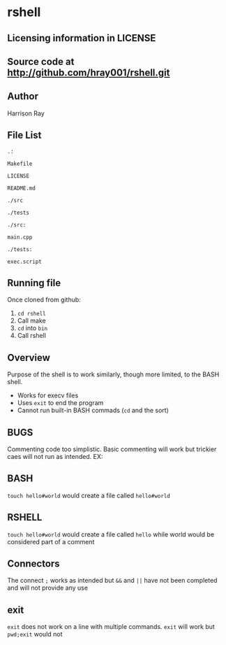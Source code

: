 rshell
======

Licensing information in LICENSE
---
Source code at http://github.com/hray001/rshell.git
---

Author
---
Harrison Ray

File List
---
```
.:

Makefile

LICENSE

README.md

./src

./tests
```
```
./src:

main.cpp
```
```
./tests:

exec.script
```

Running file
---
Once cloned from github:

1. `cd rshell`
2. Call make
3. `cd` into `bin`
4. Call rshell

Overview
---
Purpose of the shell is to work similarly, though more limited, to the BASH shell.

* Works for execv files
* Uses `exit` to end the program
* Cannot run built-in BASH commads (`cd` and the sort)

BUGS
---
Commenting code too simplistic. Basic commenting will work but trickier caes will not run as intended. EX:

BASH 
------
`touch hello#world`
 would create a file called `hello#world`

RSHELL
------
`touch hello#world`
 would create a file called `hello` while world would be considered part of a comment

Connectors
------
The connect `;` works as intended but `&&` and `||` have not been completed and will not provide any use

exit
------
`exit` does not work on a line with multiple commands. `exit` will work but `pwd;exit` would not
